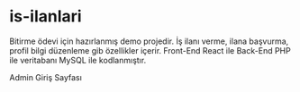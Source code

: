 # is-ilanlari

Bitirme ödevi için hazırlanmış demo projedir. İş ilanı verme, ilana başvurma, profil bilgi düzenleme gib özellikler içerir.
Front-End React ile Back-End PHP ile veritabanı MySQL ile kodlanmıştır.

Admin Giriş Sayfası
